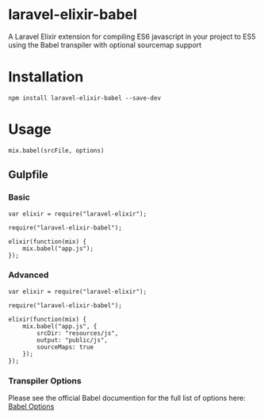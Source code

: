 # laravel-elixir-babel

A Laravel Elixir extension for compiling ES6 javascript in your project to ES5 using the Babel transpiler with optional sourcemap support


# Installation

`npm install laravel-elixir-babel --save-dev `

# Usage

`mix.babel(srcFile, options)`

## Gulpfile

### Basic

	var elixir = require("laravel-elixir");

	require("laravel-elixir-babel");

	elixir(function(mix) {
   		mix.babel("app.js");
	});


### Advanced

	var elixir = require("laravel-elixir");

	require("laravel-elixir-babel");

	elixir(function(mix) {
   		mix.babel("app.js", {
   			srcDir: "resources/js",
   			output: "public/js",
   			sourceMaps: true
   		});
	});


### Transpiler Options

Please see the official Babel documention for the full list of options here: [Babel Options](https://babeljs.io/docs/usage/options/)